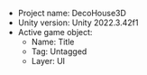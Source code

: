 <!-- UNITY CODE ASSIST INSTRUCTIONS START -->
- Project name: DecoHouse3D
- Unity version: Unity 2022.3.42f1
- Active game object:
  - Name: Title
  - Tag: Untagged
  - Layer: UI
<!-- UNITY CODE ASSIST INSTRUCTIONS END -->